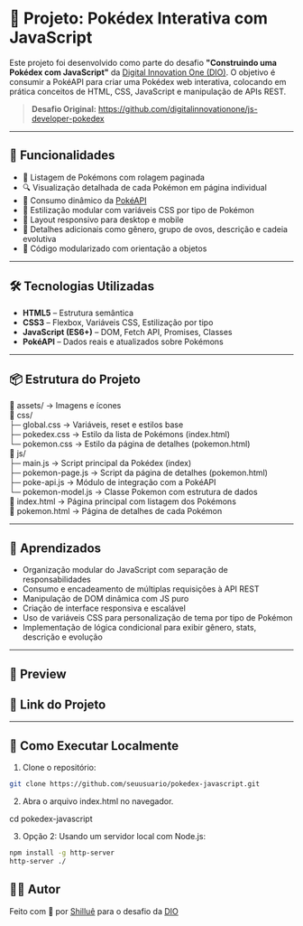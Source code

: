 # 📱 Projeto: Pokédex Interativa com JavaScript

Este projeto foi desenvolvido como parte do desafio **"Construindo uma Pokédex com JavaScript"** da [Digital Innovation One (DIO)](https://www.dio.me/). O objetivo é consumir a PokéAPI para criar uma Pokédex web interativa, colocando em prática conceitos de HTML, CSS, JavaScript e manipulação de APIs REST.

> **Desafio Original:** https://github.com/digitalinnovationone/js-developer-pokedex

---

## 🧩 Funcionalidades

- 📃 Listagem de Pokémons com rolagem paginada
- 🔍 Visualização detalhada de cada Pokémon em página individual
- 🧠 Consumo dinâmico da [PokéAPI](https://pokeapi.co/)
- 🎨 Estilização modular com variáveis CSS por tipo de Pokémon
- 📱 Layout responsivo para desktop e mobile
- 🧾 Detalhes adicionais como gênero, grupo de ovos, descrição e cadeia evolutiva
- 🔄 Código modularizado com orientação a objetos

---

## 🛠️ Tecnologias Utilizadas

- **HTML5** – Estrutura semântica
- **CSS3** – Flexbox, Variáveis CSS, Estilização por tipo
- **JavaScript (ES6+)** – DOM, Fetch API, Promises, Classes
- **PokéAPI** – Dados reais e atualizados sobre Pokémons

---


## 📦 Estrutura do Projeto

📁 assets/ → Imagens e ícones  
📁 css/  
├─ global.css → Variáveis, reset e estilos base  
├─ pokedex.css → Estilo da lista de Pokémons (index.html)  
└─ pokemon.css → Estilo da página de detalhes (pokemon.html)  
📁 js/  
├─ main.js → Script principal da Pokédex (index)  
├─ pokemon-page.js → Script da página de detalhes (pokemon.html)  
├─ poke-api.js → Módulo de integração com a PokéAPI  
└─ pokemon-model.js → Classe Pokemon com estrutura de dados  
📄 index.html → Página principal com listagem dos Pokémons  
📄 pokemon.html → Página de detalhes de cada Pokémon  

---

## 🧠 Aprendizados

- Organização modular do JavaScript com separação de responsabilidades
- Consumo e encadeamento de múltiplas requisições à API REST
- Manipulação de DOM dinâmica com JS puro
- Criação de interface responsiva e escalável
- Uso de variáveis CSS para personalização de tema por tipo de Pokémon
- Implementação de lógica condicional para exibir gênero, stats, descrição e evolução

---

## 📸 Preview



## 🔗 Link do Projeto


---

## 🚀 Como Executar Localmente

1. Clone o repositório:

```bash
git clone https://github.com/seuusuario/pokedex-javascript.git
```
2. Abra o arquivo index.html no navegador.

cd pokedex-javascript

3. Opção 2: Usando um servidor local com Node.js:
```bash
npm install -g http-server
http-server ./
```

## 👨‍💻 Autor

Feito com 💖 por [Shilluê](https://www.linkedin.com/in/shillu%C3%AA/) para o desafio da [DIO](https://www.dio.me/)
